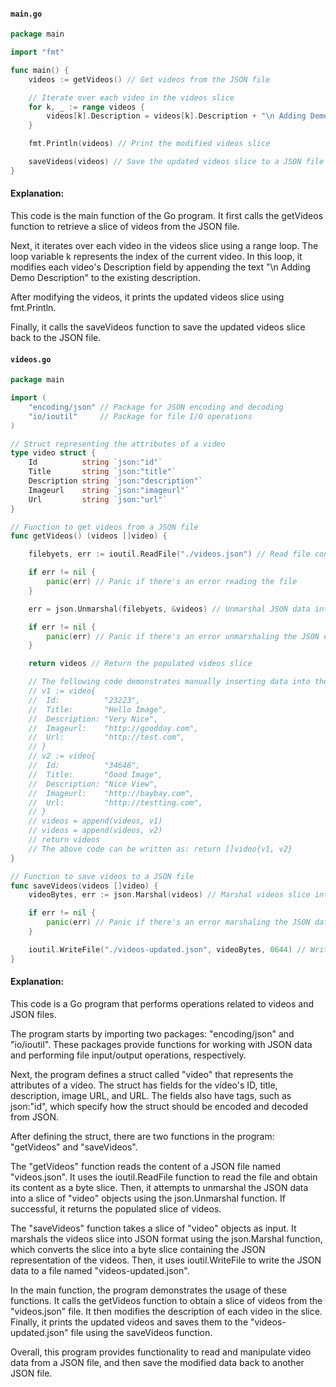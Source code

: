 #### `main.go`
```go
package main

import "fmt"

func main() {
	videos := getVideos() // Get videos from the JSON file

	// Iterate over each video in the videos slice
	for k, _ := range videos {
		videos[k].Description = videos[k].Description + "\n Adding Demo Description" // Append additional text to the video's description
	}

	fmt.Println(videos) // Print the modified videos slice

	saveVideos(videos) // Save the updated videos slice to a JSON file
}

```

#### Explanation:
This code is the main function of the Go program. It first calls the getVideos function to retrieve a slice of videos from the JSON file.

Next, it iterates over each video in the videos slice using a range loop. The loop variable k represents the index of the current video. In this loop, it modifies each video's Description field by appending the text "\n Adding Demo Description" to the existing description.

After modifying the videos, it prints the updated videos slice using fmt.Println.

Finally, it calls the saveVideos function to save the updated videos slice back to the JSON file.

#### `videos.go`
```go
package main

import (
	"encoding/json" // Package for JSON encoding and decoding
	"io/ioutil"     // Package for file I/O operations
)

// Struct representing the attributes of a video
type video struct {
	Id          string `json:"id"`
	Title       string `json:"title"`
	Description string `json:"description"`
	Imageurl    string `json:"imageurl"`
	Url         string `json:"url"`
}

// Function to get videos from a JSON file
func getVideos() (videos []video) {

	filebyets, err := ioutil.ReadFile("./videos.json") // Read file content as byte slice

	if err != nil {
		panic(err) // Panic if there's an error reading the file
	}

	err = json.Unmarshal(filebyets, &videos) // Unmarshal JSON data into videos slice

	if err != nil {
		panic(err) // Panic if there's an error unmarshaling the JSON data
	}

	return videos // Return the populated videos slice

	// The following code demonstrates manually inserting data into the videos slice
	// v1 := video{
	// 	Id:          "23223",
	// 	Title:       "Hello Image",
	// 	Description: "Very Nice",
	// 	Imageurl:    "http://goodday.com",
	// 	Url:         "http://test.com",
	// }
	// v2 := video{
	// 	Id:          "34646",
	// 	Title:       "Good Image",
	// 	Description: "Nice View",
	// 	Imageurl:    "http://baybay.com",
	// 	Url:         "http://testting.com",
	// }
	// videos = append(videos, v1)
	// videos = append(videos, v2)
	// return videos
	// The above code can be written as: return []video{v1, v2}
}

// Function to save videos to a JSON file
func saveVideos(videos []video) {
	videoBytes, err := json.Marshal(videos) // Marshal videos slice into JSON format

	if err != nil {
		panic(err) // Panic if there's an error marshaling the JSON data
	}

	ioutil.WriteFile("./videos-updated.json", videoBytes, 0644) // Write JSON data to file
}

```


#### Explanation:
This code is a Go program that performs operations related to videos and JSON files.

The program starts by importing two packages: "encoding/json" and "io/ioutil". These packages provide functions for working with JSON data and performing file input/output operations, respectively.

Next, the program defines a struct called "video" that represents the attributes of a video. The struct has fields for the video's ID, title, description, image URL, and URL. The fields also have tags, such as json:"id", which specify how the struct should be encoded and decoded from JSON.

After defining the struct, there are two functions in the program: "getVideos" and "saveVideos".

The "getVideos" function reads the content of a JSON file named "videos.json". It uses the ioutil.ReadFile function to read the file and obtain its content as a byte slice. Then, it attempts to unmarshal the JSON data into a slice of "video" objects using the json.Unmarshal function. If successful, it returns the populated slice of videos.

The "saveVideos" function takes a slice of "video" objects as input. It marshals the videos slice into JSON format using the json.Marshal function, which converts the slice into a byte slice containing the JSON representation of the videos. Then, it uses ioutil.WriteFile to write the JSON data to a file named "videos-updated.json".

In the main function, the program demonstrates the usage of these functions. It calls the getVideos function to obtain a slice of videos from the "videos.json" file. It then modifies the description of each video in the slice. Finally, it prints the updated videos and saves them to the "videos-updated.json" file using the saveVideos function.

Overall, this program provides functionality to read and manipulate video data from a JSON file, and then save the modified data back to another JSON file.